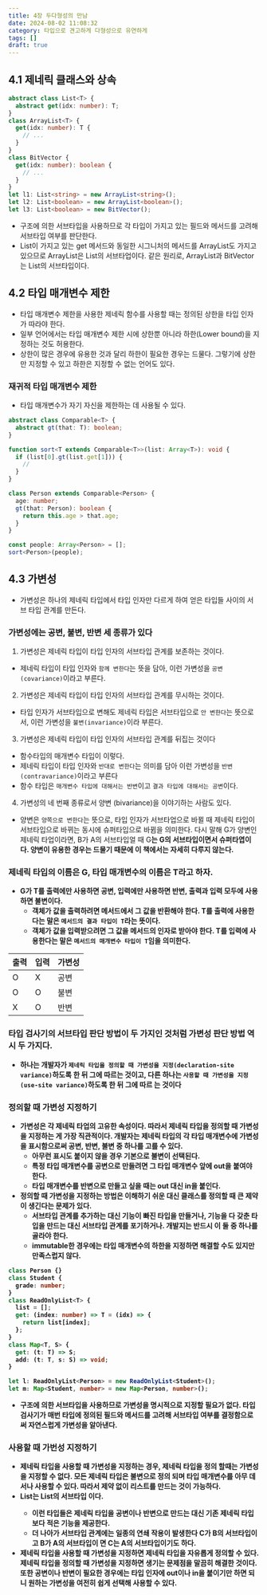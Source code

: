 ```yaml
---
title: 4장 두다형성의 만남
date: 2024-08-02 11:08:32
category: 타입으로 견고하게 다형성으로 유연하게
tags: []
draft: true
---
```


## 4.1 제네릭 클래스와 상속

```ts
abstract class List<T> {
  abstract get(idx: number): T;
}
class ArrayList<T> {
  get(idx: number): T {
    // ...
  }
}
class BitVector {
  get(idx: number): boolean {
    // ...
  }
}
let l1: List<string> = new ArrayList<string>();
let l2: List<boolean> = new ArrayList<boolean>();
let l3: List<boolean> = new BitVector();
```

- 구조에 의한 서브타입을 사용하므로 각 타입이 가지고 있는 필드와 메서드를 고려해 서브타입 여부를 판단한다.
- List<string>이 가지고 있는 get 메서드와 동일한 시그니처의 메서드를 ArrayList<string>도 가지고 있으므로 ArrayList<string>은 List<string>의 서브타업이다. 같은 원리로, ArrayList<boo1ean>과 BitVector는 List<boo1ean>의 서브타입이다.

## 4.2 타입 매개변수 제한

- 타입 매개변수 제한을 사용한 제네릭 함수를 사용할 때는 정의된 상한을 타입 인자가 따라야 한다.
- 일부 언어에서는 타입 매개변수 제한 시에 상한뿐 아니라 하한(Lower bound)을 지정하는 것도 허용한다.
- 상한이 많은 경우에 유용한 것과 달리 하한이 필요한 경우는 드물다. 그렇기에 상한만 지정할 수 있고 하한은 지정할 수 없는 언어도 있다.

### 재귀적 타입 매개변수 제한

- 타입 매개변수가 자기 자신을 제한하는 데 사용될 수 있다.

```ts
abstract class Comparable<T> {
  abstract gt(that: T): boolean;
}

function sort<T extends Comparable<T>>(list: Array<T>): void {
  if (list[0].gt(list.get[1])) {
    //
  }
}

class Person extends Comparable<Person> {
  age: number;
  gt(that: Person): boolean {
    return this.age > that.age;
  }
}

const people: Array<Person> = [];
sort<Person>(people);
```

## 4.3 가변성

- 가변성은 하나의 제네릭 타입에서 타입 인자만 다르게 하여 얻은 타입들 사이의 서브 타입 관계를 만든다.

### 가변성에는 공변, 불변, 반변 세 종류가 있다

1. 가변성은 제네릭 타입이 타입 인자의 서브타입 관계를 보존하는 것이다.

- 제네릭 타입이 타입 인자와 `함께 변한다`는 뜻을 담아, 이런 가변성을 `공변(covariance)`이라고 부른다.

2. 가변성은 제네릭 타입이 타입 인자의 서브타입 관계를 무시하는 것이다.

- 타입 인자가 서브타입으로 변해도 제네릭 타입은 서브타입으로 `안 변한다`는 뜻으로서, 이런 가변성을 `불변(invariance)`이라 부른다.

3. 가변성은 제네릭 타입이 타입 인자의 서브타입 관계를 뒤집는 것이다

- 함수타입의 매개변수 타입이 이렇다.
- 제네릭 타입이 타입 인자와 `반대로 변한다`는 의미를 담아 이런 가변성을 `반변(contravariance)`이라고 부른다
- 함수 타입은 `매개변수 타입에 대해서는 반변`이고 `결과 타입에 대해서는 공변`이다.

4.  가변성의 네 번째 종류로서 양변 (bivariance)을 이야기하는 사람도 있다.

- 양변은 `양쪽으로 변한다`는 뜻으로, 타입 인자가 서브타업으로 바뀔 때 제네릭 타입이 서브타입으로 바뀌는 동시에 슈퍼타입으로 바뀜을 의미한다. 다시 말해 G가 양변인 제네릭 타업이라면, B가 A의 서브타입얼 때 G<B>는 G<A>의 서브타입이면서 슈퍼타엽이다. 양변이 유용한 경우는 드물기 때문에 이 책에서는 자세히 다루지 않는다.

### 제네릭 타입의 이름은 G, 타입 매개변수의 이름은 T라고 하자.

- G가 T를 출력에만 사용하면 공변, 입력에만 사용하면 반변, 출력과 입력 모두에 사용하면 불변이다.
  - 객체가 값을 출력하려면 메서드에서 그 값을 반환해야 한다. T를 출력에 사용한다는 말은 `메서드의 결과 타입이 T`라는 뜻이다.
  - 객체가 값을 입력받으려면 그 값을 메서드의 인자로 받아야 한다. T를 입력에 사용한다는 말은 `메서드의 매개변수 타입이 T`임을 의미한다.

| 출력 | 입력 | 가변성 |
| ---- | ---- | ------ |
| O    | X    | 공변   |
| O    | O    | 불변   |
| X    | O    | 반변   |

### 타입 검사기의 서브타입 판단 방법이 두 가지인 것처럼 가변성 판단 방법 역시 두 가지다.

- 하나는 개발자가 `제네릭 타입을 정의할 때 가변성을 지정(declaration-site variance)`하도록 한 뒤 그에 따르는 것이고, 다른 하나는 `사용할 때 가변성을 지정(use-site variance)`하도록 한 뒤 그에 따르 는 것이다

### 정의할 때 가변성 지정하기

- 가변성은 각 제네릭 타업의 고유한 속성이다. 따라서 제네릭 타입을 정의할 때 가변성을 지정하는 게 가장 직관적이다. 개발자는 제네릭 타입의 각 타입 매개변수에 가변성을 표시함으로써 공변, 반변, 불변 중 하나를 고를 수 있다.
  - 아무런 표시도 붙이지 않을 경우 기본으로 불변이 선택된다.
  - 특정 타입 매개변수를 공변으로 만들려면 그 타입 매개변수 앞에 out을 붙여야 한다.
  - 타입 매개변수를 반변으로 만들고 싶을 때는 out 대신 in을 붙인다.
- 정의할 때 가변성을 지정하는 방법은 이해하기 쉬운 대신 클래스를 정의할 때 큰 제약이 생긴다는 문제가 있다.
  - 서브타입 관계를 추가하는 대신 기능이 빠진 타입을 만들거나, 기능을 다 갖춘 타입을 만드는 대신 서브타입 관계를 포기하거나. 개발지는 반드시 이 둘 중 하나를 골라야 한다.
  - immutable한 경우에는 타입 매개변수의 하한을 지정하면 해결할 수도 있지만 만족스럽지 않다.

```ts
class Person {}
class Student {
  grade: number;
}
class ReadOnlyList<T> {
  list = [];
  get: (index: number) => T = (idx) => {
    return list[index];
  };
}
class Map<T, S> {
  get: (t: T) => S;
  add: (t: T, s: S) => void;
}

let l: ReadOnlyList<Person> = new ReadOnlyList<Student>();
let m: Map<Student, number> = new Map<Person, number>();
```

- 구조에 의한 서브타입을 사용하므로 가변성을 명시적으로 지정할 필요가 없다. 타입 검사기가 매번 타입에 정의된 필드와 메서드를 고려해 서브타입 여부를 결정함으로써 자연스럽게 가변성을 알아낸다.

### 사용할 때 가번성 지정하기

- 제네릭 타입을 사용할 때 가변성을 지정하는 경우, 제네릭 타입을 정의 할때는 가변성을 지정할 수 없다. 모든 제네릭 타입은 불변으로 정의 되며 타입 매개변수를 아무 데서나 사용할 수 있다. 따라서 제약 없이 리스트를 만드는 것이 가능하다.
- List<A>는 List<out A>의 서브타입 이다.
  - 이런 타입들은 제네릭 타입을 공변이나 반변으로 만드는 대신 기존 제네릭 타입보다 적은 기능을 제공한다.
  - 더 나아가 서브타입 관계에는 일종의 연쇄 작용이 발생한다 C가 B의 서브타입이고 B가 A의 서브타입이 면 C는 A의 서브타입이기도 하다.
- 제네릭 타입을 사용할 때 가변성을 지정하면 제네릭 타입을 자유롭게 정의할 수 있다. 제네릭 타입을 정의할 때 가변성을 지정하면 생기는 문제점을 말끔히 해결한 것이다. 또한 공변이나 반변이 필요한 경우에는 타입 인자에 out이나 in을 붙이기만 하면 되니 원하는 가변성을 여전히 쉽게 선택해 사용할 수 있다.
